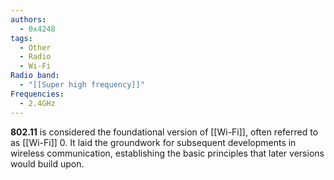 ```yaml
---
authors:
  - 0x4248
tags:
  - Other
  - Radio
  - Wi-Fi
Radio band:
  - "[[Super high frequency]]"
Frequencies:
  - 2.4GHz
---
```

**802.11** is considered the foundational version of [[Wi-Fi]], often referred to as [[Wi-Fi]] 0. It laid the groundwork for subsequent developments in wireless communication, establishing the basic principles that later versions would build upon.